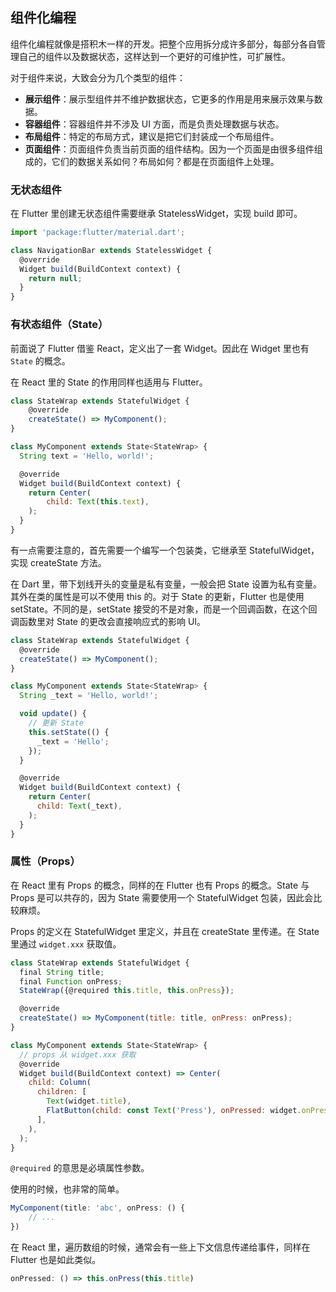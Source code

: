 

## 组件化编程
组件化编程就像是搭积木一样的开发。把整个应用拆分成许多部分，每部分各自管理自己的组件以及数据状态，这样达到一个更好的可维护性，可扩展性。

对于组件来说，大致会分为几个类型的组件：
- **展示组件**：展示型组件并不维护数据状态，它更多的作用是用来展示效果与数据。
- **容器组件**：容器组件并不涉及 UI 方面，而是负责处理数据与状态。
- **布局组件**：特定的布局方式，建议是把它们封装成一个布局组件。
- **页面组件**：页面组件负责当前页面的组件结构。因为一个页面是由很多组件组成的，它们的数据关系如何？布局如何？都是在页面组件上处理。

### 无状态组件
在 Flutter 里创建无状态组件需要继承 StatelessWidget，实现 build 即可。

```js
import 'package:flutter/material.dart';

class NavigationBar extends StatelessWidget {
  @override
  Widget build(BuildContext context) {
    return null;
  }
}
```

### 有状态组件（State）
前面说了 Flutter 借鉴 React，定义出了一套 Widget。因此在 Widget 里也有 `State` 的概念。

在 React 里的 State 的作用同样也适用与 Flutter。

```js
class StateWrap extends StatefulWidget {
    @override
    createState() => MyComponent();
}

class MyComponent extends State<StateWrap> {
  String text = 'Hello, world!';

  @override
  Widget build(BuildContext context) {
    return Center(
        child: Text(this.text),
    );
  }
}
```

有一点需要注意的，首先需要一个编写一个包装类，它继承至 StatefulWidget，实现 createState 方法。


在 Dart 里，带下划线开头的变量是私有变量，一般会把 State 设置为私有变量。其外在类的属性是可以不使用 this 的。对于 State 的更新，Flutter 也是使用 setState。不同的是，setState 接受的不是对象，而是一个回调函数，在这个回调函数里对 State 的更改会直接响应式的影响 UI。

```js
class StateWrap extends StatefulWidget {
  @override
  createState() => MyComponent();
}

class MyComponent extends State<StateWrap> {
  String _text = 'Hello, world!';

  void update() {
    // 更新 State
    this.setState(() {
      _text = 'Hello';
    });
  }

  @override
  Widget build(BuildContext context) {
    return Center(
      child: Text(_text),
    );
  }
}
```


### 属性（Props）
在 React 里有 Props 的概念，同样的在 Flutter 也有 Props 的概念。State 与 Props 是可以共存的，因为 State 需要使用一个 StatefulWidget 包装，因此会比较麻烦。

Props 的定义在 StatefulWidget 里定义，并且在 createState 里传递。在 State<StateWrap> 里通过 `widget.xxx` 获取值。

```js
class StateWrap extends StatefulWidget {
  final String title;
  final Function onPress;
  StateWrap({@required this.title, this.onPress});

  @override
  createState() => MyComponent(title: title, onPress: onPress);
}

class MyComponent extends State<StateWrap> {
  // props 从 widget.xxx 获取
  @override
  Widget build(BuildContext context) => Center(
    child: Column(
      children: [
        Text(widget.title),
        FlatButton(child: const Text('Press'), onPressed: widget.onPress),
      ],
    ),
  );
}
```

`@required` 的意思是必填属性参数。

使用的时候，也非常的简单。

```js
MyComponent(title: 'abc', onPress: () {
    // ...
})
```

在 React 里，遍历数组的时候，通常会有一些上下文信息传递给事件，同样在 Flutter 也是如此类似。

```js
onPressed: () => this.onPress(this.title)
```
